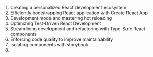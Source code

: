 1. Creating a personalized React development ecosystem
2. Efficiently bootstrapping React application with Create React App
3. Development mode and mastering hot reloading
4. Optimizing Test-Driven React Development
5. Streamlining development and refactoring with Type-Safe React components
6. Enforcing code quality to improve maintainability
7. Isolating components with storybook
8. 